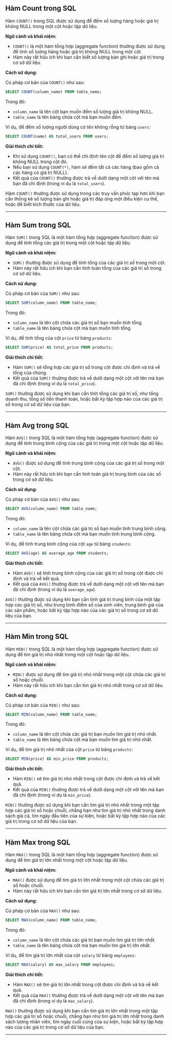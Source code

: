 ## Hàm Count trong SQL

Hàm `COUNT()` trong SQL được sử dụng để đếm số lượng hàng hoặc giá trị không NULL trong một cột hoặc tập dữ liệu.

**Ngữ cảnh và khái niệm:**

- `COUNT()` là một hàm tổng hợp (aggregate function) thường được sử dụng để tính số lượng hàng hoặc giá trị không NULL trong một cột.
- Hàm này rất hữu ích khi bạn cần biết số lượng bản ghi hoặc giá trị trong cơ sở dữ liệu.

**Cách sử dụng:**

Cú pháp cơ bản của `COUNT()` như sau:

```sql
SELECT COUNT(column_name) FROM table_name;
```

Trong đó:

- `column_name` là tên cột bạn muốn đếm số lượng giá trị không NULL.
- `table_name` là tên bảng chứa cột mà bạn muốn đếm.

Ví dụ, để đếm số lượng người dùng có tên không rỗng từ bảng `users`:

```sql
SELECT COUNT(name) AS total_users FROM users;
```

**Giải thích chi tiết:**

- Khi sử dụng `COUNT()`, bạn có thể chỉ định tên cột để đếm số lượng giá trị không NULL trong cột đó.
- Nếu bạn sử dụng `COUNT(*)`, hàm sẽ đếm tất cả các hàng (bao gồm cả các hàng có giá trị NULL).
- Kết quả của `COUNT()` thường được trả về dưới dạng một cột với tên mà bạn đã chỉ định (trong ví dụ là `total_users`).

Hàm `COUNT()` thường được sử dụng trong các truy vấn phức tạp hơn khi bạn cần thống kê số lượng bản ghi hoặc giá trị đáp ứng một điều kiện cụ thể, hoặc để biết kích thước của dữ liệu.

---

## Hàm Sum trong SQL

Hàm `SUM()` trong SQL là một hàm tổng hợp (aggregate function) được sử dụng để tính tổng các giá trị trong một cột hoặc tập dữ liệu.

**Ngữ cảnh và khái niệm:**

- `SUM()` thường được sử dụng để tính tổng của các giá trị số trong một cột.
- Hàm này rất hữu ích khi bạn cần tính toán tổng của các giá trị số trong cơ sở dữ liệu.

**Cách sử dụng:**

Cú pháp cơ bản của `SUM()` như sau:

```sql
SELECT SUM(column_name) FROM table_name;
```

Trong đó:

- `column_name` là tên cột chứa các giá trị số bạn muốn tính tổng.
- `table_name` là tên bảng chứa cột mà bạn muốn tính tổng.

Ví dụ, để tính tổng của cột `price` từ bảng `products`:

```sql
SELECT SUM(price) AS total_price FROM products;
```

**Giải thích chi tiết:**

- Hàm `SUM()` sẽ tổng hợp các giá trị số trong cột được chỉ định và trả về tổng của chúng.
- Kết quả của `SUM()` thường được trả về dưới dạng một cột với tên mà bạn đã chỉ định (trong ví dụ là `total_price`).

`SUM()` thường được sử dụng khi bạn cần tính tổng các giá trị số, như tổng doanh thu, tổng số tiền thanh toán, hoặc bất kỳ tập hợp nào của các giá trị số trong cơ sở dữ liệu của bạn.

---

## Hàm Avg trong SQL

Hàm `AVG()` trong SQL là một hàm tổng hợp (aggregate function) được sử dụng để tính trung bình cộng của các giá trị trong một cột hoặc tập dữ liệu.

**Ngữ cảnh và khái niệm:**

- `AVG()` được sử dụng để tính trung bình cộng của các giá trị số trong một cột.
- Hàm này rất hữu ích khi bạn cần tính toán giá trị trung bình của các số trong cơ sở dữ liệu.

**Cách sử dụng:**

Cú pháp cơ bản của `AVG()` như sau:

```sql
SELECT AVG(column_name) FROM table_name;
```

Trong đó:

- `column_name` là tên cột chứa các giá trị số bạn muốn tính trung bình cộng.
- `table_name` là tên bảng chứa cột mà bạn muốn tính trung bình cộng.

Ví dụ, để tính trung bình cộng của cột `age` từ bảng `students`:

```sql
SELECT AVG(age) AS average_age FROM students;
```

**Giải thích chi tiết:**

- Hàm `AVG()` sẽ tính trung bình cộng của các giá trị số trong cột được chỉ định và trả về kết quả.
- Kết quả của `AVG()` thường được trả về dưới dạng một cột với tên mà bạn đã chỉ định (trong ví dụ là `average_age`).

`AVG()` thường được sử dụng khi bạn cần tính giá trị trung bình của một tập hợp các giá trị số, như trung bình điểm số của sinh viên, trung bình giá của các sản phẩm, hoặc bất kỳ tập hợp nào của các giá trị số trong cơ sở dữ liệu của bạn.

---

## Hàm Min trong SQL

Hàm `MIN()` trong SQL là một hàm tổng hợp (aggregate function) được sử dụng để tìm giá trị nhỏ nhất trong một cột hoặc tập dữ liệu.

**Ngữ cảnh và khái niệm:**

- `MIN()` được sử dụng để tìm giá trị nhỏ nhất trong một cột chứa các giá trị số hoặc chuỗi.
- Hàm này rất hữu ích khi bạn cần tìm giá trị nhỏ nhất trong cơ sở dữ liệu.

**Cách sử dụng:**

Cú pháp cơ bản của `MIN()` như sau:

```sql
SELECT MIN(column_name) FROM table_name;
```

Trong đó:

- `column_name` là tên cột chứa các giá trị bạn muốn tìm giá trị nhỏ nhất.
- `table_name` là tên bảng chứa cột mà bạn muốn tìm giá trị nhỏ nhất.

Ví dụ, để tìm giá trị nhỏ nhất của cột `price` từ bảng `products`:

```sql
SELECT MIN(price) AS min_price FROM products;
```

**Giải thích chi tiết:**

- Hàm `MIN()` sẽ tìm giá trị nhỏ nhất trong cột được chỉ định và trả về kết quả.
- Kết quả của `MIN()` thường được trả về dưới dạng một cột với tên mà bạn đã chỉ định (trong ví dụ là `min_price`).

`MIN()` thường được sử dụng khi bạn cần tìm giá trị nhỏ nhất trong một tập hợp các giá trị số hoặc chuỗi, chẳng hạn như tìm giá trị nhỏ nhất trong danh sách giá cả, tìm ngày đầu tiên của sự kiện, hoặc bất kỳ tập hợp nào của các giá trị trong cơ sở dữ liệu của bạn.

---

## Hàm Max trong SQL

Hàm `MAX()` trong SQL là một hàm tổng hợp (aggregate function) được sử dụng để tìm giá trị lớn nhất trong một cột hoặc tập dữ liệu.

**Ngữ cảnh và khái niệm:**

- `MAX()` được sử dụng để tìm giá trị lớn nhất trong một cột chứa các giá trị số hoặc chuỗi.
- Hàm này rất hữu ích khi bạn cần tìm giá trị lớn nhất trong cơ sở dữ liệu.

**Cách sử dụng:**

Cú pháp cơ bản của `MAX()` như sau:

```sql
SELECT MAX(column_name) FROM table_name;
```

Trong đó:

- `column_name` là tên cột chứa các giá trị bạn muốn tìm giá trị lớn nhất.
- `table_name` là tên bảng chứa cột mà bạn muốn tìm giá trị lớn nhất.

Ví dụ, để tìm giá trị lớn nhất của cột `salary` từ bảng `employees`:

```sql
SELECT MAX(salary) AS max_salary FROM employees;
```

**Giải thích chi tiết:**

- Hàm `MAX()` sẽ tìm giá trị lớn nhất trong cột được chỉ định và trả về kết quả.
- Kết quả của `MAX()` thường được trả về dưới dạng một cột với tên mà bạn đã chỉ định (trong ví dụ là `max_salary`).

`MAX()` thường được sử dụng khi bạn cần tìm giá trị lớn nhất trong một tập hợp các giá trị số hoặc chuỗi, chẳng hạn như tìm giá trị lớn nhất trong danh sách lương nhân viên, tìm ngày cuối cùng của sự kiện, hoặc bất kỳ tập hợp nào của các giá trị trong cơ sở dữ liệu của bạn.

---
